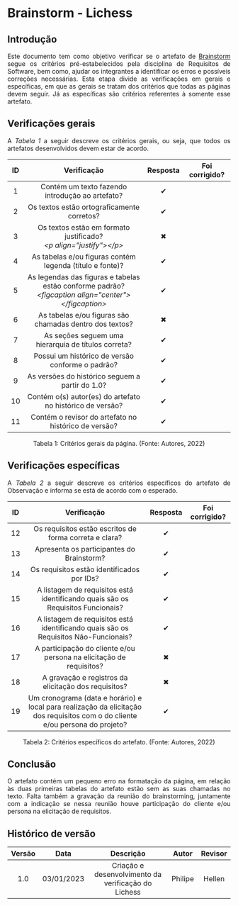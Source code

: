 # Brainstorm - Lichess

## Introdução
<p align="justify">Este documento tem como objetivo verificar se o artefato de <a href="https://requisitos-de-software.github.io/2022.2-Lichess/elicitacao/brainstorming/" target="_blank">Brainstorm</a> segue os critérios pré-estabelecidos pela disciplina de Requisitos de Software, bem como, ajudar os integrantes a identificar os erros e possíveis correções necessárias. Esta etapa divide as verificações em gerais e específicas, em que as gerais se tratam dos critérios que todas as páginas devem seguir. Já as específicas são critérios referentes à somente esse artefato.</p>

## Verificações gerais
<p align="justify">A <i>Tabela 1</i> a seguir descreve os critérios gerais, ou seja, que todos os artefatos desenvolvidos devem estar de acordo.</p>


| ID | Verificação | Resposta | Foi corrigido? |
| :--: | :-------: | :------: | :------------: |
| 1 | Contém um texto fazendo introdução ao artefato? | ✔ |  |
| 2 | Os textos estão ortograficamente corretos? | ✔ |  |
| 3 | Os textos estão em formato justificado?<br><i>&lt;p align="justify"&gt;&lt;/p&gt;</i> | ✖ |  |
| 4 | As tabelas e/ou figuras contém legenda (título e fonte)? | ✔ |  |
| 5 | As legendas das figuras e tabelas estão conforme padrão?<br><i>&lt;figcaption align="center"&gt;&lt;/figcaption&gt;</i> | ✔ |  |
| 6 | As tabelas e/ou figuras são chamadas dentro dos textos? |  ✖ |  |
| 7 | As seções seguem uma hierarquia de títulos correta? | ✔ |  |
| 8 | Possui um histórico de versão conforme o padrão? | ✔ |  |
| 9 | As versões do histórico seguem a partir do 1.0? | ✔ |  |
| 10 | Contém o(s) autor(es) do artefato no histórico de versão? | ✔ |  |
| 11 | Contém o revisor do artefato no histórico de versão? | ✔ |  |

<figcaption align="center">Tabela 1: Critérios gerais da página. (Fonte: Autores, 2022)</figcaption>

## Verificações específicas
<p align="justify">A <i>Tabela 2</i> a seguir descreve os critérios específicos do artefato de Observação e informa se está de acordo com o esperado.</p>

| ID | Verificação | Resposta | Foi corrigido? |
| :--: | :-------: | :------: | :------------: |
| 12 | Os requisitos estão escritos de forma correta e clara? | ✔ |  |
| 13 | Apresenta os participantes do Brainstorm? | ✔ |  |
| 14 | Os requisitos estão identificados por IDs? | ✔ |  |
| 15 | A listagem de requisitos está identificando quais são os Requisitos Funcionais?| ✔ |  |
| 16 | A listagem de requisitos está identificando quais são os Requisitos Não-Funcionais?| ✔ |  |
| 17 | A participação do cliente e/ou persona na elicitação de requisitos? | ✖ |  |
| 18 | A gravação e registros da elicitação dos requisitos? | ✖ |  |
| 19 | Um cronograma (data e horário) e local para realização da elicitação dos requisitos com o do cliente e/ou persona do projeto? | ✔ |  |

<figcaption align="center">Tabela 2: Critérios específicos do artefato. (Fonte: Autores, 2022)</figcaption>

## Conclusão
<p align="justify">O artefato contém um pequeno erro na formatação da página, em relação às duas primeiras tabelas do artefato estão sem as suas chamadas no texto. Falta também a gravação da reunião do brainstorming, juntamente com a indicação se nessa reunião houve participação do cliente e/ou persona na elicitação de requisitos.</p>

## Histórico de versão
| Versão | Data | Descrição | Autor | Revisor |
| :----: | :--: | :-------: | :---: | :-----: |
| 1.0 | 03/01/2023 | Criação e desenvolvimento da verificação do Lichess | Philipe | Hellen |